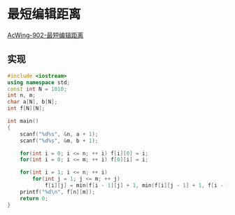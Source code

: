 # 最短编辑距离

[AcWing-902-最短编辑距离](https://www.acwing.com/solution/content/10499/)

## 实现

```cpp
#include <iostream>
using namespace std;
const int N = 1010;
int n, m;
char a[N], b[N];
int f[N][N];

int main()
{
    scanf("%d%s", &n, a + 1);
    scanf("%d%s", &m, b + 1);

    for(int i = 0; i <= n; ++ i) f[i][0] = i;
    for(int i = 0; i <= m; ++ i) f[0][i] = i;

    for(int i = 1; i <= n; ++ i)
        for(int j = 1; j <= m; ++ j)
            f[i][j] = min(f[i - 1][j] + 1, min(f[i][j - 1] + 1, f[i - 1][j - 1] + (a[i] != b[j])));
    printf("%d\n", f[n][m]);
    return 0;
}
```

